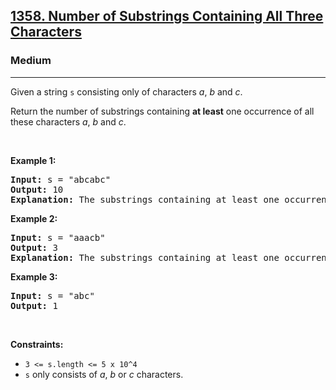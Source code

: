 <h2><a href="https://leetcode.com/problems/number-of-substrings-containing-all-three-characters/">1358. Number of Substrings Containing All Three Characters</a></h2><h3>Medium</h3><hr><div><p data-sider-select-id="444df3f4-8778-4c8a-9cd3-63844e200f05">Given a string <code>s</code>&nbsp;consisting only of characters <em>a</em>, <em>b</em> and <em>c</em>.</p>

<p data-sider-select-id="43426e10-a6a2-46ee-9f95-52494ad2788b">Return the number of substrings containing <b>at least</b>&nbsp;one occurrence of all these characters <em>a</em>, <em>b</em> and <em>c</em>.</p>

<p>&nbsp;</p>
<p><strong class="example">Example 1:</strong></p>

<pre data-sider-select-id="2b07436c-965c-4f82-b1a7-1f3b54ae77fc"><strong>Input:</strong> s = "abcabc"
<strong>Output:</strong> 10
<strong>Explanation:</strong> The substrings containing&nbsp;at least&nbsp;one occurrence of the characters&nbsp;<em>a</em>,&nbsp;<em>b</em>&nbsp;and&nbsp;<em>c are "</em>abc<em>", "</em>abca<em>", "</em>abcab<em>", "</em>abcabc<em>", "</em>bca<em>", "</em>bcab<em>", "</em>bcabc<em>", "</em>cab<em>", "</em>cabc<em>" </em>and<em> "</em>abc<em>" </em>(<strong>again</strong>)<em>. </em>
</pre>

<p><strong class="example">Example 2:</strong></p>

<pre data-sider-select-id="7da1a7c9-7a19-4082-8748-edc7c2ef1372"><strong>Input:</strong> s = "aaacb"
<strong>Output:</strong> 3
<strong>Explanation:</strong> The substrings containing&nbsp;at least&nbsp;one occurrence of the characters&nbsp;<em>a</em>,&nbsp;<em>b</em>&nbsp;and&nbsp;<em>c are "</em>aaacb<em>", "</em>aacb<em>" </em>and<em> "</em>acb<em>".</em><em> </em>
</pre>

<p><strong class="example">Example 3:</strong></p>

<pre data-sider-select-id="9bcde067-b400-424c-a975-43ed2d8bd4cd"><strong>Input:</strong> s = "abc"
<strong>Output:</strong> 1
</pre>

<p data-sider-select-id="e59988ae-e6bb-435c-a7f7-d411b61d0d3a">&nbsp;</p>
<p><strong>Constraints:</strong></p>

<ul>
	<li><code>3 &lt;= s.length &lt;= 5 x 10^4</code></li>
	<li><code>s</code>&nbsp;only consists of&nbsp;<em>a</em>, <em>b</em> or <em>c&nbsp;</em>characters.</li>
</ul>
</div>